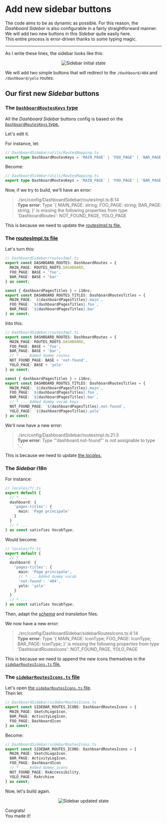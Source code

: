 # Add new sidebar buttons

The code aims to be as dynamic as possible. For this reason, the _Dashboard Sidebar_ is also configurable in a fairly straightforward manner.  
We will add two new buttons in this _Sidebar_ quite easily here.  
This entire process is error-driven thanks to some typing magic.

---

As I write these lines, the sidebar looks like this:

<p align="center"><img src="./Assets/01.add-new-sidebar-buttons/sidebar-initial-state.png" alt="Sidebar initial state"/></p>

We will add two simple buttons that will redirect to the `/dashboard/404` and `/dashboard/yolo` routes.

## Our first new _Sidebar_ buttons

### The [`DashboardRoutesKeys` type](/src/config/DashboardSidebar/utils/RoutesMapping.ts)

All the _Dashboard Sidebar_ buttons config is based on the [`DashboardRoutesKeys` type.](/src/config/DashboardSidebar/utils/RoutesMapping.ts)

Let's edit it.

For instance, let:

```ts
// DashboardSidebar/utils/RoutesMapping.ts
export type DashboardRoutesKeys = 'MAIN_PAGE' | 'FOO_PAGE' | 'BAR_PAGE';
```

Become:

```ts
// DashboardSidebar/utils/RoutesMapping.ts
export type DashboardRoutesKeys = 'MAIN_PAGE' | 'FOO_PAGE' | 'BAR_PAGE' | 'NOT_FOUND_PAGE' | 'YOLO_PAGE'; // * ... Adding dummy keys for the sake of this
```

Now, if we try to build, we'll have an error:

> ./src/config/DashboardSidebar/routesImpl.ts:8:14  
> **Type error**: Type '{ MAIN_PAGE: string; FOO_PAGE: string; BAR_PAGE: string; }' is missing the following properties from type 'DashboardRoutes':
> NOT_FOUND_PAGE, YOLO_PAGE

This is because we need to update the [routesImpl.ts file.](/src/config/DashboardSidebar/routesImpl.ts)

### The [routesImpl.ts file](/src/config/DashboardSidebar/routesImpl.ts)

Let's turn this:

```ts
// DashboardSidebar/routesImpl.ts
export const DASHBOARD_ROUTES: DashboardRoutes = {
  MAIN_PAGE: ROUTES_ROOTS.DASHBOARD,
  FOO_PAGE: BASE + 'foo',
  BAR_PAGE: BASE + 'bar'
} as const;

const { dashboardPagesTitles } = i18ns;
export const DASHBOARD_ROUTES_TITLES: DashboardRoutesTitles = {
  MAIN_PAGE: `${dashboardPagesTitles}.main`,
  FOO_PAGE: `${dashboardPagesTitles}.foo`,
  BAR_PAGE: `${dashboardPagesTitles}.bar`
} as const;
```

Into this:

```ts
// DashboardSidebar/routesImpl.ts
export const DASHBOARD_ROUTES: DashboardRoutes = {
  MAIN_PAGE: ROUTES_ROOTS.DASHBOARD,
  FOO_PAGE: BASE + 'foo',
  BAR_PAGE: BASE + 'bar',
  // * ... Added dummy routes
  NOT_FOUND_PAGE: BASE + 'not-found',
  YOLO_PAGE: BASE + 'yolo'
} as const;

const { dashboardPagesTitles } = i18ns;
export const DASHBOARD_ROUTES_TITLES: DashboardRoutesTitles = {
  MAIN_PAGE: `${dashboardPagesTitles}.main`,
  FOO_PAGE: `${dashboardPagesTitles}.foo`,
  BAR_PAGE: `${dashboardPagesTitles}.bar`,
  // * ... Added dummy vocab keys
  NOT_FOUND_PAGE: `${dashboardPagesTitles}.not-found`,
  YOLO_PAGE: `${dashboardPagesTitles}.yolo`
} as const;
```

We'll now have a new error:

> ./src/config/DashboardSidebar/routesImpl.ts:21:3  
> **Type error**: Type '"dashboard.not-found"' is not assignable to type '...'

This is because we need to update [the _locales_.](/src/i18n/locales/)

### The _Sidebar_ i18n

For instance:

```ts
// locales/fr.ts
export default {
  // * ...
  dashboard: {
    'pages-titles': {
      main: 'Page principale'
    }
  }
  // * ...
} as const satisfies VocabType;
```

Would become:

```ts
// locales/fr.ts
export default {
  // * ...
  dashboard: {
    'pages-titles': {
      main: 'Page principale',
      // * ... Added dummy vocab
      'not-found': '404',
      yolo: 'yolo'
    }
  }
  // * ...
} as const satisfies VocabType;
```

Then, adapt the [_schema_](/src/i18n/locales/schema.ts) and _translation_ files.

We now have a new error:

> ./src/config/DashboardSidebar/sidebarRoutesIcons.ts:4:14  
> **Type error**: Type '{ MAIN_PAGE: IconType; FOO_PAGE: IconType; BAR_PAGE: IconType; }' is missing the following properties from type
> 'DashboardRoutesIcons': NOT_FOUND_PAGE, YOLO_PAGE

This is because we need to append the new icons themselves in the [`sidebarRoutesIcons.ts` file.](/src/config/DashboardSidebar/sidebarRoutesIcons.ts)

### The [`sidebarRoutesIcons.ts` file](/src/config/DashboardSidebar/sidebarRoutesIcons.ts)

Let's open [the `sidebarRoutesIcons.ts` file](/src/config/DashboardSidebar/sidebarRoutesIcons.ts).  
Then let:

```ts
// DashboardSidebar/sidebarRoutesIcons.ts
export const SIDEBAR_ROUTES_ICONS: DashboardRoutesIcons = {
  MAIN_PAGE: SketchLogoIcon,
  BAR_PAGE: ActivityLogIcon,
  FOO_PAGE: DashboardIcon
} as const;
```

Become:

```ts
// DashboardSidebar/sidebarRoutesIcons.ts
export const SIDEBAR_ROUTES_ICONS: DashboardRoutesIcons = {
  MAIN_PAGE: SketchLogoIcon,
  BAR_PAGE: ActivityLogIcon,
  FOO_PAGE: DashboardIcon
  // * ... Added dummy icons
  NOT_FOUND_PAGE: RxAccessibility,
  YOLO_PAGE: RxArchive
} as const;
```

Now, let's build again.

<p align="center"><img src="./Assets/01.add-new-sidebar-buttons/sidebar-updated-state.png" alt="Sidebar updated state"/></p>

Congrats!  
You made it!
